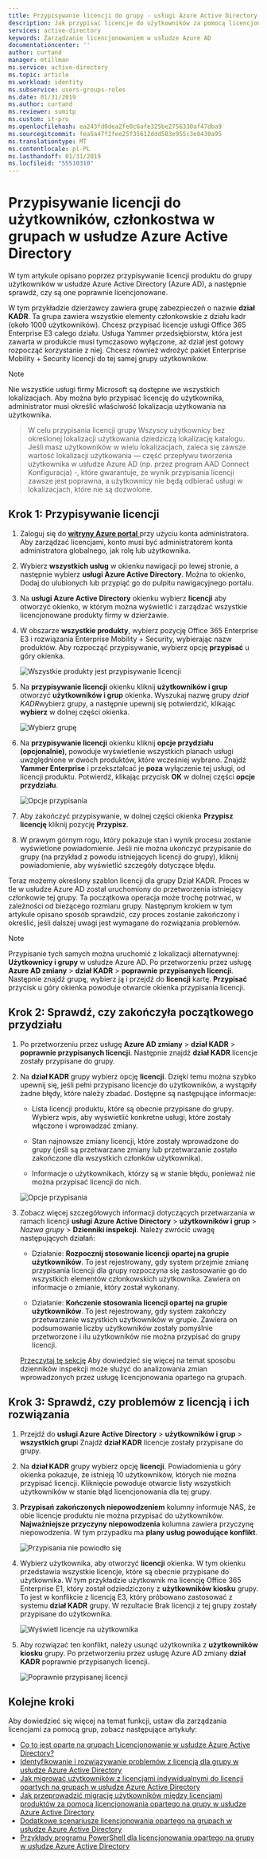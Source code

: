 ```yaml
---
title: Przypisywanie licencji do grupy - usługi Azure Active Directory | Dokumentacja firmy Microsoft
description: Jak przypisać licencje do użytkowników za pomocą licencjonowania grupy usługi Azure Active Directory
services: active-directory
keywords: Zarządzanie licencjonowaniem w usłudze Azure AD
documentationcenter: ''
author: curtand
manager: mtillman
ms.service: active-directory
ms.topic: article
ms.workload: identity
ms.subservice: users-groups-roles
ms.date: 01/31/2019
ms.author: curtand
ms.reviewer: sumitp
ms.custom: it-pro
ms.openlocfilehash: ea243fd0dea2fe0c6afe325be2756330af47dba9
ms.sourcegitcommit: fea5a47f2fee25f35612ddd583e955c3e8430a95
ms.translationtype: MT
ms.contentlocale: pl-PL
ms.lasthandoff: 01/31/2019
ms.locfileid: "55510310"
---
```

# <a name="assign-licenses-to-users-by-group-membership-in-azure-active-directory"></a>Przypisywanie licencji do użytkowników, członkostwa w grupach w usłudze Azure Active Directory

W tym artykule opisano poprzez przypisywanie licencji produktu do grupy użytkowników w usłudze Azure Active Directory (Azure AD), a następnie sprawdź, czy są one poprawnie licencjonowane.

W tym przykładzie dzierżawcy zawiera grupę zabezpieczeń o nazwie **dział KADR**. Ta grupa zawiera wszystkie elementy członkowskie z działu kadr (około 1000 użytkowników). Chcesz przypisać licencje usługi Office 365 Enterprise E3 całego działu. Usługa Yammer przedsiębiorstw, która jest zawarta w produkcie musi tymczasowo wyłączone, aż dział jest gotowy rozpocząć korzystanie z niej. Chcesz również wdrożyć pakiet Enterprise Mobility + Security licencji do tej samej grupy użytkowników.

> [!NOTE]
> Nie wszystkie usługi firmy Microsoft są dostępne we wszystkich lokalizacjach. Aby można było przypisać licencję do użytkownika, administrator musi określić właściwość lokalizacja użytkowania na użytkownika.

> W celu przypisania licencji grupy Wszyscy użytkownicy bez określonej lokalizacji użytkowania dziedziczą lokalizację katalogu. Jeśli masz użytkowników w wielu lokalizacjach, zaleca się zawsze wartość lokalizacji użytkowania — część przepływu tworzenia użytkownika w usłudze Azure AD (np. przez program AAD Connect Konfiguracja) -, które gwarantuje, że wynik przypisania licencji zawsze jest poprawna, a użytkownicy nie będą odbierać usługi w lokalizacjach, które nie są dozwolone.

## <a name="step-1-assign-the-required-licenses"></a>Krok 1: Przypisywanie licencji

1. Zaloguj się do [ **witryny Azure portal** ](https://portal.azure.com) przy użyciu konta administratora. Aby zarządzać licencjami, konto musi być administratorem konta administratora globalnego, jak rolę lub użytkownika.

2. Wybierz **wszystkich usług** w okienku nawigacji po lewej stronie, a następnie wybierz **usługi Azure Active Directory**. Można to okienko, Dodaj do ulubionych lub przypiąć go do pulpitu nawigacyjnego portalu.

3. Na **usługi Azure Active Directory** okienku wybierz **licencji** aby otworzyć okienko, w którym można wyświetlić i zarządzać wszystkie licencjonowane produkty firmy w dzierżawie.

4. W obszarze **wszystkie produkty**, wybierz pozycję Office 365 Enterprise E3 i rozwiązania Enterprise Mobility + Security, wybierając nazw produktów. Aby rozpocząć przypisywanie, wybierz opcję **przypisać** u góry okienka.

   ![Wszystkie produkty jest przypisywanie licencji](./media/licensing-groups-assign/all-products-assign.png)

5. Na **przypisywanie licencji** okienku kliknij **użytkowników i grup** otworzyć **użytkowników i grup** okienka. Wyszukaj nazwę grupy *dział KADR*wybierz grupy, a następnie upewnij się potwierdzić, klikając **wybierz** w dolnej części okienka.

   ![Wybierz grupę](./media/licensing-groups-assign/select-a-group.png)

6. Na **przypisywanie licencji** okienku kliknij **opcje przydziału (opcjonalnie)**, powoduje wyświetlenie wszystkich planach usługi uwzględnione w dwóch produktów, które wcześniej wybrano. Znajdź **Yammer Enterprise** i przekształcać je **poza** wyłączenie tej usługi, od licencji produktu. Potwierdź, klikając przycisk **OK** w dolnej części **opcje przydziału**.

   ![Opcje przypisania](./media/licensing-groups-assign/assignment-options.png)

7. Aby zakończyć przypisywanie, w dolnej części okienka **Przypisz licencję** kliknij pozycję **Przypisz**.

8. W prawym górnym rogu, który pokazuje stan i wynik procesu zostanie wyświetlone powiadomienie. Jeśli nie można ukończyć przypisanie do grupy (na przykład z powodu istniejących licencji do grupy), kliknij powiadomienie, aby wyświetlić szczegóły dotyczące błędu.

Teraz możemy określony szablon licencji dla grupy Dział KADR. Proces w tle w usłudze Azure AD został uruchomiony do przetworzenia istniejący członkowie tej grupy. Ta początkowa operacja może trochę potrwać, w zależności od bieżącego rozmiaru grupy. Następnym krokiem w tym artykule opisano sposób sprawdzić, czy proces zostanie zakończony i określić, jeśli dalszej uwagi jest wymagane do rozwiązania problemów.

> [!NOTE]
> Przypisanie tych samych można uruchomić z lokalizacji alternatywnej: **Użytkownicy i grupy** w usłudze Azure AD. Po przetworzeniu przez usługę **Azure AD zmiany**  > **dział KADR** >  **poprawnie przypisanych licencji**. Następnie znajdź grupę, wybierz ją i przejdź do **licencji** kartę. **Przypisać** przycisk u góry okienka powoduje otwarcie okienka przypisania licencji.

## <a name="step-2-verify-that-the-initial-assignment-has-finished"></a>Krok 2: Sprawdź, czy zakończyła początkowego przydziału

1. Po przetworzeniu przez usługę **Azure AD zmiany**  > **dział KADR** >  **poprawnie przypisanych licencji**. Następnie znajdź **dział KADR** licencje zostały przypisane do grupy.

2. Na **dział KADR** grupy wybierz opcję **licencji**. Dzięki temu można szybko upewnij się, jeśli pełni przypisano licencje do użytkowników, a wystąpiły żadne błędy, które należy zbadać. Dostępne są następujące informacje:

   - Lista licencji produktu, które są obecnie przypisane do grupy. Wybierz wpis, aby wyświetlić konkretne usługi, które zostały włączone i wprowadzać zmiany.

   - Stan najnowsze zmiany licencji, które zostały wprowadzone do grupy (jeśli są przetwarzane zmiany lub przetwarzanie zostało zakończone dla wszystkich członków użytkownika).

   - Informacje o użytkownikach, którzy są w stanie błędu, ponieważ nie można przypisać licencji do nich.

   ![Opcje przypisania](./media/licensing-groups-assign/assignment-errors.png)

3. Zobacz więcej szczegółowych informacji dotyczących przetwarzania w ramach licencji **usługi Azure Active Directory** > **użytkowników i grup** > *Nazwa grupy*  >  **Dzienniki inspekcji**. Należy zwrócić uwagę następujących działań:

   - Działanie: **Rozpocznij stosowanie licencji opartej na grupie użytkowników**. To jest rejestrowany, gdy system przejmie zmianę przypisania licencji dla grupy rozpoczyna się zastosowanie go do wszystkich elementów członkowskich użytkownika. Zawiera on informacje o zmianie, który został wykonany.

   - Działanie: **Kończenie stosowania licencji opartej na grupie użytkowników**. To jest rejestrowany, gdy system zakończy przetwarzanie wszystkich użytkowników w grupie. Zawiera on podsumowanie liczby użytkowników zostały pomyślnie przetworzone i ilu użytkowników nie można przypisać do grupy licencji.

   [Przeczytaj tę sekcję](licensing-group-advanced.md#use-audit-logs-to-monitor-group-based-licensing-activity) Aby dowiedzieć się więcej na temat sposobu dzienników inspekcji może służyć do analizowania zmian wprowadzonych przez usługę licencjonowania opartego na grupach.

## <a name="step-3-check-for-license-problems-and-resolve-them"></a>Krok 3: Sprawdź, czy problemów z licencją i ich rozwiązania

1. Przejdź do **usługi Azure Active Directory** > **użytkowników i grup** > **wszystkich grup**i Znajdź **dział KADR** licencje zostały przypisane do grupy.
2. Na **dział KADR** grupy wybierz opcję **licencji**. Powiadomienia u góry okienka pokazuje, że istnieją 10 użytkowników, których nie można przypisać licencji. Kliknięcie powoduje otwarcie listy wszystkich użytkowników w stanie błąd licencjonowania dla tej grupy.
3. **Przypisań zakończonych niepowodzeniem** kolumny informuje NAS, że obie licencje produktu nie można przypisać do użytkowników. **Najważniejsze przyczyny niepowodzenia** kolumna zawiera przyczynę niepowodzenia. W tym przypadku ma **plany usług powodujące konflikt**.

   ![Przypisania nie powiodło się](./media/licensing-groups-assign/failed-assignments.png)

4. Wybierz użytkownika, aby otworzyć **licencji** okienka. W tym okienku przedstawia wszystkie licencje, które są obecnie przypisane do użytkownika. W tym przykładzie użytkownik ma licencję Office 365 Enterprise E1, który został odziedziczony z **użytkowników kiosku** grupy. To jest w konflikcie z licencją E3, który próbowano zastosować z systemu **dział KADR** grupy. W rezultacie Brak licencji z tej grupy zostały przypisane do użytkownika.

   ![Wyświetl licencje na użytkownika](./media/licensing-groups-assign/user-license-view.png)

5. Aby rozwiązać ten konflikt, należy usunąć użytkownika z **użytkowników kiosku** grupy. Po przetworzeniu przez usługę Azure AD zmiany **dział KADR** poprawnie przypisanych licencji.

   ![Poprawnie przypisanej licencji](./media/licensing-groups-assign/license-correctly-assigned.png)

## <a name="next-steps"></a>Kolejne kroki

Aby dowiedzieć się więcej na temat funkcji, ustaw dla zarządzania licencjami za pomocą grup, zobacz następujące artykuły:

* [Co to jest oparte na grupach Licencjonowanie w usłudze Azure Active Directory?](../fundamentals/active-directory-licensing-whatis-azure-portal.md)
* [Identyfikowanie i rozwiązywanie problemów z licencją dla grupy w usłudze Azure Active Directory](licensing-groups-resolve-problems.md)
* [Jak migrować użytkowników z licencjami indywidualnymi do licencji opartych na grupach w usłudze Azure Active Directory](licensing-groups-migrate-users.md)
* [Jak przeprowadzić migrację użytkowników między licencjami produktów za pomocą licencjonowania opartego na grupy w usłudze Azure Active Directory](licensing-groups-change-licenses.md)
* [Dodatkowe scenariusze licencjonowania opartego na grupach w usłudze Azure Active Directory](../active-directory-licensing-group-advanced.md)
* [Przykłady programu PowerShell dla licencjonowania opartego na grupy w usłudze Azure Active Directory](licensing-ps-examples.md)
